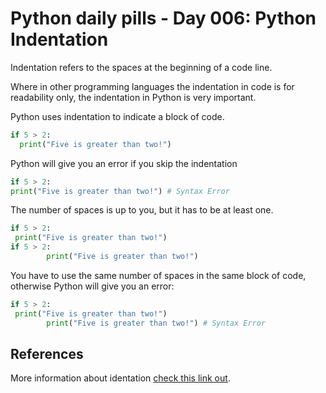 # Python daily pills - Day 006: Python Indentation

Indentation refers to the spaces at the beginning of a code line.

Where in other programming languages the indentation in code is for readability only, the indentation in Python is very important.

Python uses indentation to indicate a block of code.

```python
if 5 > 2:
  print("Five is greater than two!")
```

Python will give you an error if you skip the indentation

```python
if 5 > 2:
print("Five is greater than two!") # Syntax Error
```

The number of spaces is up to you, but it has to be at least one.

```python
if 5 > 2:
 print("Five is greater than two!") 
if 5 > 2:
        print("Five is greater than two!") 
```

You have to use the same number of spaces in the same block of code, otherwise Python will give you an error:

```python
if 5 > 2:
 print("Five is greater than two!")
        print("Five is greater than two!") # Syntax Error
```

## References

More information about identation [check this link out](https://pythonexamples.org/python-indentation).
